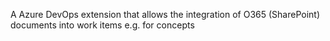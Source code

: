 A Azure DevOps extension that allows the integration of O365 (SharePoint) documents into work items e.g. for concepts